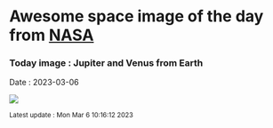 
# Awesome space image of the day from [NASA](https://api.nasa.gov/)

### Today image : Jupiter and Venus from Earth
Date : 2023-03-06

![](https://apod.nasa.gov/apod/image/2303/jupiterpersonvenus_nikodem_960.jpg)

<small>Latest update : Mon Mar  6 10:16:12 2023</small>
        